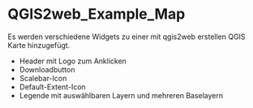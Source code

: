 # QGIS2web_Example_Map

Es werden verschiedene Widgets zu einer mit qgis2web erstellen QGIS Karte hinzugefügt.
+ Header mit Logo zum Anklicken
+ Downloadbutton
+ Scalebar-Icon
+ Default-Extent-Icon
+ Legende mit auswählbaren Layern und mehreren Baselayern
